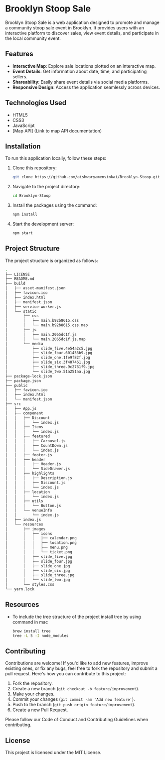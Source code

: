 # Brooklyn Stoop Sale

Brooklyn Stoop Sale is a web application designed to promote and manage a community stoop sale event in Brooklyn. It provides users with an interactive platform to discover sales, view event details, and participate in the local community event.

## Features

- **Interactive Map**: Explore sale locations plotted on an interactive map.
- **Event Details**: Get information about date, time, and participating sellers.
- **Shareability**: Easily share event details via social media platforms.
- **Responsive Design**: Access the application seamlessly across devices.

## Technologies Used

- HTML5
- CSS3
- JavaScript
- [Map API] (Link to map API documentation)

## Installation

To run this application locally, follow these steps:

1. Clone this repository:

   ```bash
   git clone https://github.com/aishwaryamensinkai/Brooklyn-Stoop.git
    ```

2. Navigate to the project directory:

   ```bash
   cd Brooklyn-Stoop
   ```

3. Install the packages using the command:

   ```bash
   npm install
   ```

4. Start the development server:

   ```bash
   npm start
   ```

## Project Structure

The project structure is organized as follows:

```bash
.
├── LICENSE
├── README.md
├── build
│   ├── asset-manifest.json
│   ├── favicon.ico
│   ├── index.html
│   ├── manifest.json
│   ├── service-worker.js
│   └── static
│       ├── css
│       │   ├── main.b92b8615.css
│       │   └── main.b92b8615.css.map
│       ├── js
│       │   ├── main.2065dc1f.js
│       │   └── main.2065dc1f.js.map
│       └── media
│           ├── slide_five.4e54a2c5.jpg
│           ├── slide_four.601453b9.jpg
│           ├── slide_one.1fe9f82f.jpg
│           ├── slide_six.3f407461.jpg
│           ├── slide_three.9c2731f9.jpg
│           └── slide_two.51a251aa.jpg
├── package-lock.json
├── package.json
├── public
│   ├── favicon.ico
│   ├── index.html
│   └── manifest.json
├── src
│   ├── App.js
│   ├── component
│   │   ├── Discount
│   │   │   └── index.js
│   │   ├── Items
│   │   │   └── index.js
│   │   ├── featured
│   │   │   ├── Carousel.js
│   │   │   ├── CountDown.js
│   │   │   └── index.js
│   │   ├── footer.js
│   │   ├── header
│   │   │   ├── Header.js
│   │   │   └── SideDrawer.js
│   │   ├── highlights
│   │   │   ├── Description.js
│   │   │   ├── Discount.js
│   │   │   └── index.js
│   │   ├── location
│   │   │   └── index.js
│   │   ├── utils
│   │   │   └── Button.js
│   │   └── venueInfo
│   │       └── index.js
│   ├── index.js
│   └── resources
│       ├── images
│       │   ├── icons
│       │   │   ├── calendar.png
│       │   │   ├── location.png
│       │   │   ├── menu.png
│       │   │   └── ticket.png
│       │   ├── slide_five.jpg
│       │   ├── slide_four.jpg
│       │   ├── slide_one.jpg
│       │   ├── slide_six.jpg
│       │   ├── slide_three.jpg
│       │   └── slide_two.jpg
│       └── styles.css
└── yarn.lock
```

## Resources

- To include the tree structure of the project install tree by using command in mac
  ```bash
  brew install tree
  tree -L 5 -I node_modules
  ```

## Contributing

Contributions are welcome! If you'd like to add new features, improve existing ones, or fix any bugs, feel free to fork the repository and submit a pull request.
Here's how you can contribute to this project:

1. Fork the repository.
2. Create a new branch (`git checkout -b feature/improvement`).
3. Make your changes.
4. Commit your changes (`git commit -am 'Add new feature'`).
5. Push to the branch (`git push origin feature/improvement`).
6. Create a new Pull Request.

Please follow our Code of Conduct and Contributing Guidelines when contributing.

## License

This project is licensed under the MIT License.
